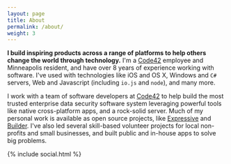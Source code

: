 ```yaml
---
layout: page
title: About
permalink: /about/
weight: 3
---
```


**I build inspiring products across a range of platforms to help others change
the world through technology.** I'm a [Code42][code42] employee and
Minneapolis resident, and have over 8 years of experience working with software.
I've used with technologies like iOS and OS X, Windows and `C#` servers, Web and
Javascript (including `io.js` and `node`), and many more.

I work with a team of software developers at [Code42][code42] to help build the
most trusted enterprise data security software system leveraging powerful tools
like native cross-platform apps, and a rock-solid server. Much of my personal
work is available as open source projects, like [Expressive][expressive] and
[Builder][builder]. I've also led several skill-based volunteer projects for
local non-profits and small businesses, and built public and in-house apps to
solve big problems.

{% include social.html %}

[code42]: https://code42.com/
[expressive]: https://github.com/hnryjms/Expressive/
[builder]: https://github.com/hnryjms/Builder/
